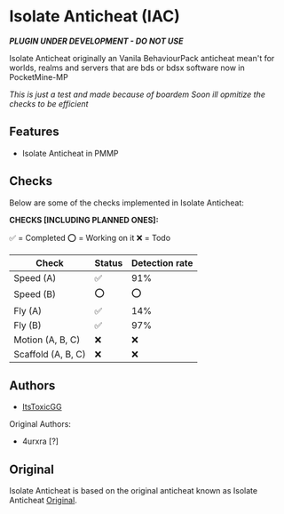 # Isolate Anticheat (IAC)

***_PLUGIN UNDER DEVELOPMENT - DO NOT USE_***

Isolate Anticheat originally an Vanila BehaviourPack anticheat mean't for worlds, realms and servers that are bds or bdsx software
now in PocketMine-MP

*This is just a test and made because of boardem*
*Soon ill opmitize the checks to be efficient*

## Features

- Isolate Anticheat in PMMP

## Checks

Below are some of the checks implemented in Isolate Anticheat:

**CHECKS [INCLUDING PLANNED ONES]:**

✅ = Completed
⭕ = Working on it
❌ = Todo

| Check | Status | Detection rate |
| -------- | -------- | -------- |
| Speed (A) | ✅ | 91% |
| Speed (B) | ⭕ | ⭕ |
| Fly (A) | ✅ | 14% |
| Fly (B) | ✅ | 97% |
| Motion (A, B, C) | ❌ | ❌ | 
| Scaffold (A, B, C) | ❌ | ❌ | 

## Authors

- [ItsToxicGG]([https://github.com/ItsToxicGG/])

Original Authors:

- 4urxra [?]

## Original

Isolate Anticheat is based on the original anticheat known as Isolate Anticheat [Original]([https://github.com/originaldeveloper](https://github.com/Dream23322/Isolate-Anticheat/tree/main)). 
